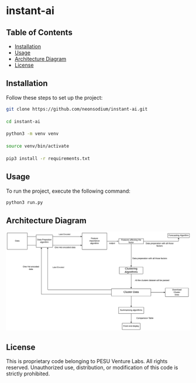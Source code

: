 # instant-ai

## Table of Contents

- [Installation](#installation)
- [Usage](#usage)
- [Architecture Diagram](#architecture-diagram)
- [License](#license)

## Installation

Follow these steps to set up the project:

```bash
git clone https://github.com/neonsodium/instant-ai.git

cd instant-ai

python3 -m venv venv

source venv/bin/activate

pip3 install -r requirements.txt
```

## Usage

To run the project, execute the following command:

```bash
python3 run.py
```

## Architecture Diagram

![Architecture Diagram](./assets/architecture-diagram.jpeg)

## License

This is proprietary code belonging to PESU Venture Labs. All rights reserved. Unauthorized use, distribution, or modification of this code is strictly prohibited.

